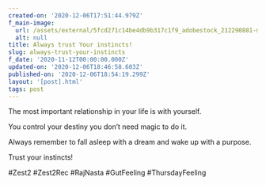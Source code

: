 ```yaml
---
created-on: '2020-12-06T17:51:44.979Z'
f_main-image:
  url: /assets/external/5fcd271c14be4db9b317c1f9_adobestock_212290881-min.jpeg
  alt: null
title: Always trust Your instincts!
slug: always-trust-your-instincts
f_date: '2020-11-12T00:00:00.000Z'
updated-on: '2020-12-06T18:46:58.603Z'
published-on: '2020-12-06T18:54:19.299Z'
layout: '[post].html'
tags: post
---
```


The most important relationship in your life is with yourself. 

You control your destiny you don’t need magic to do it. 

Always remember to fall asleep with a dream and wake up with a purpose.

Trust your instincts!

#Zest2 #Zest2Rec #RajNasta #GutFeeling #ThursdayFeeling

